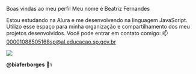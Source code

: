 Boas vindas ao meu perfil 
Meu nome é Beatriz Fernandes

Estou estudando na Alura e me desenvolvendo na linguagem JavaScript.
Utilizo esse espaço para minha organização e compartilhamento dos meu projetos desenvolvidos.
Você pode entrar em contato comigo:
📫
00001088505168sp@al.educacao.sp.gov.br

![](https://i.giphy.com/media/v1.Y2lkPTc5MGI3NjExdzU4aW96Z200Z3Y5ajMwZGo0azFzcXY4dmR0MmhuMnJ0NTNyeGMyeSZlcD12MV9pbnRlcm5hbF9naWZfYnlfaWQmY3Q9Zw/Sw6jsFObZ3cG03uXLV/giphy.gif)

**@biaferborges**
💙⚕️
